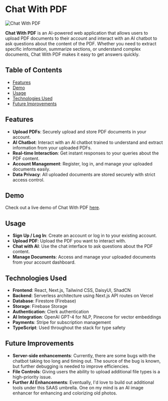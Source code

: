# Chat With PDF

![Chat With PDF](https://www.chatwithpdf.dev/_next/image?url=https%3A%2F%2Fi.imgur.com%2FrZHmWT0.jpeg&w=3840&q=75)

**Chat With PDF** is an AI-powered web application that allows users to upload PDF documents to their account and interact with an AI chatbot to ask questions about the content of the PDF. Whether you need to extract specific information, summarize sections, or understand complex documents, Chat With PDF makes it easy to get answers quickly.

## Table of Contents
- [Features](#features)
- [Demo](#demo)
- [Usage](#usage)
- [Technologies Used](#technologies-used)
- [Future Improvements](#future-improvements)

## Features
- **Upload PDFs**: Securely upload and store PDF documents in your account.
- **AI Chatbot**: Interact with an AI chatbot trained to understand and extract information from your uploaded PDFs.
- **Real-time Interaction**: Get instant responses to your queries about the PDF content.
- **Account Management**: Register, log in, and manage your uploaded documents easily.
- **Data Privacy**: All uploaded documents are stored securely with strict access control.

## Demo
Check out a live demo of Chat With PDF [here](https://www.chatwithpdf.dev/).

## Usage
- **Sign Up / Log In**: Create an account or log in to your existing account.
- **Upload PDF**: Upload the PDF you want to interact with.
- **Chat with AI**: Use the chat interface to ask questions about the PDF content.
- **Manage Documents**: Access and manage your uploaded documents from your account dashboard.

## Technologies Used
- **Frontend**: React, Next.js, Tailwind CSS, DaisyUI, ShadCN
- **Backend**: Serverless architecture using Next.js API routes on Vercel
- **Database**: Firestore (Firebase)
- **Storage**: Firebase Storage
- **Authentication**: Clerk authentication
- **AI Integration**: OpenAI GPT-4 for NLP, Pinecone for vector embeddings
- **Payments**: Stripe for subscription management
- **TypeScript**: Used throughout the stack for type safety

## Future Improvements
- **Server-side enhancements**: Currently, there are some bugs with the chatbot taking too long and timing out. The source of the bug is known, but further debugging is needed to improve efficiencies.
- **File Controls**: Giving users the ability to upload additional file types is a high-priority issue.
- **Further AI Enhancements**: Eventually, I'd love to build out additional tools under this SAAS umbrella. One on my mind is an AI image enhancer for enhancing and colorizing old photos.
